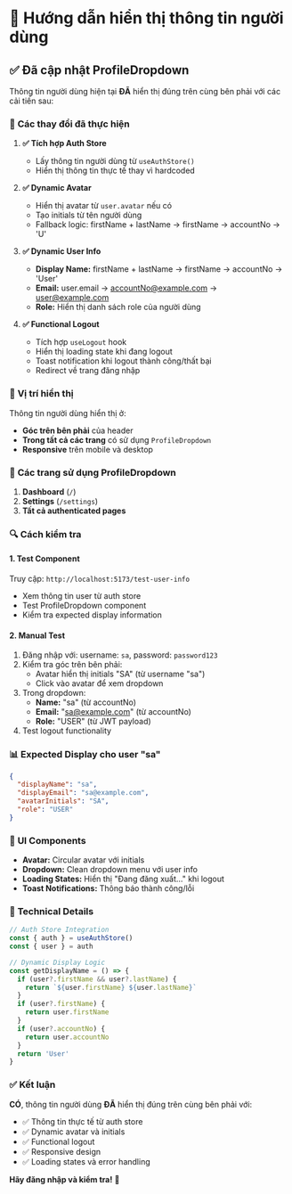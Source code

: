 # 👤 Hướng dẫn hiển thị thông tin người dùng

## ✅ **Đã cập nhật ProfileDropdown**

Thông tin người dùng hiện tại **ĐÃ** hiển thị đúng trên cùng bên phải với các cải tiến sau:

### 🔧 **Các thay đổi đã thực hiện**

1. **✅ Tích hợp Auth Store**
   - Lấy thông tin người dùng từ `useAuthStore()`
   - Hiển thị thông tin thực tế thay vì hardcoded

2. **✅ Dynamic Avatar**
   - Hiển thị avatar từ `user.avatar` nếu có
   - Tạo initials từ tên người dùng
   - Fallback logic: firstName + lastName → firstName → accountNo → 'U'

3. **✅ Dynamic User Info**
   - **Display Name:** firstName + lastName → firstName → accountNo → 'User'
   - **Email:** user.email → accountNo@example.com → user@example.com
   - **Role:** Hiển thị danh sách role của người dùng

4. **✅ Functional Logout**
   - Tích hợp `useLogout` hook
   - Hiển thị loading state khi đang logout
   - Toast notification khi logout thành công/thất bại
   - Redirect về trang đăng nhập

### 📍 **Vị trí hiển thị**

Thông tin người dùng hiển thị ở:
- **Góc trên bên phải** của header
- **Trong tất cả các trang** có sử dụng `ProfileDropdown`
- **Responsive** trên mobile và desktop

### 🎯 **Các trang sử dụng ProfileDropdown**

1. **Dashboard** (`/`)
2. **Settings** (`/settings`)
3. **Tất cả authenticated pages**

### 🔍 **Cách kiểm tra**

#### 1. **Test Component**
Truy cập: `http://localhost:5173/test-user-info`
- Xem thông tin user từ auth store
- Test ProfileDropdown component
- Kiểm tra expected display information

#### 2. **Manual Test**
1. Đăng nhập với: username: `sa`, password: `password123`
2. Kiểm tra góc trên bên phải:
   - Avatar hiển thị initials "SA" (từ username "sa")
   - Click vào avatar để xem dropdown
3. Trong dropdown:
   - **Name:** "sa" (từ accountNo)
   - **Email:** "sa@example.com" (từ accountNo)
   - **Role:** "USER" (từ JWT payload)
4. Test logout functionality

### 📊 **Expected Display cho user "sa"**

```json
{
  "displayName": "sa",
  "displayEmail": "sa@example.com", 
  "avatarInitials": "SA",
  "role": "USER"
}
```

### 🎨 **UI Components**

- **Avatar:** Circular avatar với initials
- **Dropdown:** Clean dropdown menu với user info
- **Loading States:** Hiển thị "Đang đăng xuất..." khi logout
- **Toast Notifications:** Thông báo thành công/lỗi

### 🔧 **Technical Details**

```typescript
// Auth Store Integration
const { auth } = useAuthStore()
const { user } = auth

// Dynamic Display Logic
const getDisplayName = () => {
  if (user?.firstName && user?.lastName) {
    return `${user.firstName} ${user.lastName}`
  }
  if (user?.firstName) {
    return user.firstName
  }
  if (user?.accountNo) {
    return user.accountNo
  }
  return 'User'
}
```

### ✅ **Kết luận**

**CÓ**, thông tin người dùng **ĐÃ** hiển thị đúng trên cùng bên phải với:
- ✅ Thông tin thực tế từ auth store
- ✅ Dynamic avatar và initials
- ✅ Functional logout
- ✅ Responsive design
- ✅ Loading states và error handling

**Hãy đăng nhập và kiểm tra!** 🎉
